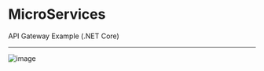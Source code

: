 # MicroServices
API Gateway  Example (.NET Core)

<hr/>

![image](https://user-images.githubusercontent.com/60434493/166239970-298650eb-3a5f-4f1d-9ca9-bab8f9e46bf0.png)

